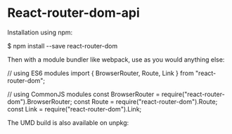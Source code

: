 # React-router-dom-api

Installation using npm:

$ npm install --save react-router-dom

Then with a module bundler like webpack, use as you would anything else:

// using ES6 modules
import { BrowserRouter, Route, Link } from "react-router-dom";

// using CommonJS modules
const BrowserRouter = require("react-router-dom").BrowserRouter;
const Route = require("react-router-dom").Route;
const Link = require("react-router-dom").Link;

The UMD build is also available on unpkg:

<script src="https://unpkg.com/react-router-dom/umd/react-router-dom.min.js" > </script>
